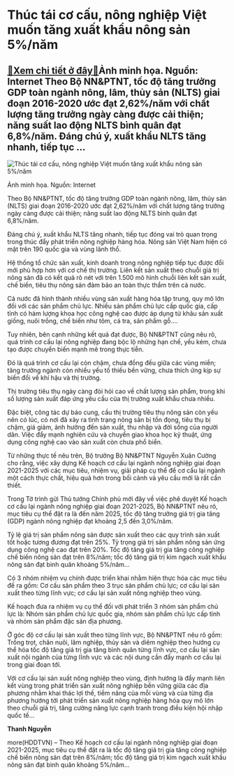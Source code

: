 Thúc tái cơ cấu, nông nghiệp Việt muốn tăng xuất khẩu nông sản 5%/năm
=====================================================================

[:gift:Xem chi tiết ở đây:gift:](https://hddtvn.com/thuc-tai-co-cau-nong-nghiep-viet-muon-tang-xuat-khau-nong-san-5-nam/)Ảnh minh họa. Nguồn: Internet Theo Bộ NN&PTNT, tốc độ tăng trưởng GDP toàn ngành nông, lâm, thủy sản (NLTS) giai đoạn 2016-2020 ước đạt 2,62%/năm với chất lượng tăng trưởng ngày càng được cải thiện; năng suất lao động NLTS bình quân đạt 6,8%/năm. Đáng chú ý, xuất khẩu NLTS tăng nhanh, tiếp tục …
--------------------------------------------------------------------------------------------------------------------------------------------------------------------------------------------------------------------------------------------------------------------------------------------------------





![Thúc tái cơ cấu, nông nghiệp Việt muốn tăng xuất khẩu nông sản 5%/năm](https://hddtvn.com/wp-content/uploads/2021/01/4323_tai_cY_cYu_nn.jpg "Thúc tái cơ cấu, nông nghiệp Việt muốn tăng xuất khẩu nông sản 5%/năm")


Ảnh minh họa. Nguồn: Internet



Theo Bộ NN&PTNT, tốc độ tăng trưởng GDP toàn ngành nông, lâm, thủy sản (NLTS) giai đoạn 2016-2020 ước đạt 2,62%/năm với chất lượng tăng trưởng ngày càng được cải thiện; năng suất lao động NLTS bình quân đạt 6,8%/năm.


Đáng chú ý, xuất khẩu NLTS tăng nhanh, tiếp tục đóng vai trò quan trọng trong thúc đẩy phát triển nông nghiệp hàng hóa. Nông sản Việt Nam hiện có mặt trên 190 quốc gia và vùng lãnh thổ.


Hệ thống tổ chức sản xuất, kinh doanh trong nông nghiệp tiếp tục được đổi mới phù hợp hơn với cơ chế thị trường. Liên kết sản xuất theo chuỗi giá trị nông sản đã có kết quả rõ nét với trên 1.500 mô hình chuỗi liên kết sản xuất, chế biến, tiêu thụ nông sản đảm bảo an toàn thực thẩm trên cả nước.


Cả nước đã hình thành nhiều vùng sản xuất hàng hóa tập trung, quy mô lớn đối với các sản phẩm chủ lực. Nhiều sản phẩm chủ lực cấp quốc gia, cấp tỉnh có hàm lượng khoa học công nghệ cao được áp dụng từ khâu sản xuất giống, nuôi trồng, chế biến như tôm, cá tra, sản phẩm gỗ….


Tuy nhiên, bên cạnh những kết quả đạt được, Bộ NN&PTNT cũng nêu rõ, quá trình cơ cấu lại nông nghiệp đang bộc lộ những hạn chế, yếu kém, chưa tạo được chuyển biến mạnh mẽ trong thực tiễn.


Đó là quá trình cơ cấu lại còn chậm, chưa đồng đều giữa các vùng miền; tăng trưởng ngành còn nhiều yếu tố thiếu bền vững, chưa thích ứng kịp sự biến đổi về khí hậu và thị trường.


Thị trường tiêu thụ ngày càng đòi hỏi cao về chất lượng sản phẩm, trong khi số lượng sản xuất đáp ứng yêu cầu của thị trường xuất khẩu chưa nhiều.


Đặc biệt, công tác dự báo cung, cầu thị trường tiêu thụ nông sản còn yếu nên có lúc, có nơi đã xảy ra tình trạng nông sản bị tồn đọng, tiêu thụ bị chậm, giá giảm, ảnh hưởng đến sản xuất, thu nhập và đời sống của người dân. Việc đẩy mạnh nghiên cứu và chuyển giao khoa học kỹ thuật, ứng dụng công nghệ cao vào sản xuất còn chưa phổ biển.


Từ những thực tế nêu trên, Bộ trưởng Bộ NN&PTNT Nguyễn Xuân Cường cho rằng, việc xây dựng Kế hoạch cơ cấu lại ngành nông nghiệp giai đoạn 2021-2025 với các mục tiêu, nhiệm vụ, giải pháp cụ thể để cơ cấu lại ngành một cách thực chất, hiệu quả hơn trong bối cảnh và yêu cầu mới là rất cần thiết.


Trong Tờ trình gửi Thủ tướng Chính phủ mới đây về việc phê duyệt Kế hoạch cơ cấu lại ngành nông nghiệp giai đoạn 2021-2025, Bộ NN&PTNT nêu rõ, mục tiêu cụ thể đặt ra là đến năm 2025, tốc độ tăng trưởng giá trị gia tăng (GDP) ngành nông nghiệp đạt khoảng 2,5 đến 3,0%/năm.


Tỷ lệ giá trị sản phẩm nông sản được sản xuất theo các quy trình sản xuất tốt hoặc tương đương đạt trên 25%. Tỷ trọng giá trị sản phẩm nông sản ứng dụng công nghệ cao đạt trên 20%. Tốc độ tăng giá trị gia tăng công nghiệp chế biến nông sản đạt trên 8%/năm; tốc độ tăng giá trị kim ngạch xuất khẩu nông sản đạt bình quân khoảng 5%/năm…


Có 3 nhóm nhiệm vụ chính được triển khai nhằm hiện thực hóa các mục tiêu đề ra gồm: Cơ cấu sản phẩm theo 3 trục sản phẩm chủ lực; cơ cấu lại sản xuất theo từng lĩnh vực; cơ cấu lại sản xuất nông nghiệp theo vùng.


Kế hoạch đưa ra nhiệm vụ cụ thể đối với phát triển 3 nhóm sản phẩm chủ lực là: Nhóm sản phẩm chủ lực quốc gia, nhóm sản phẩm chủ lực cấp tỉnh và nhóm sản phẩm đặc sản địa phương.


Ở góc độ cơ cấu lại sản xuất theo từng lĩnh vực, Bộ NN&PTNT nêu rõ gồm: Trồng trọt, chăn nuôi, lâm nghiệp, thủy sản và diêm nghiệp theo hướng cụ thể hóa tốc độ tăng giá trị gia tăng bình quân từng lĩnh vực, cơ cấu lại sản xuất nội ngành của từng lĩnh vực và các nội dung cần đẩy mạnh cơ cấu lại trong giai đoạn tới.


Với cơ cấu lại sản xuất nông nghiệp theo vùng, định hướng là đẩy mạnh liên kết vùng trong phát triển sản xuất nông nghiệp bền vững giữa các địa phương nhằm khai thác lợi thế, tiềm năng của mỗi vùng và của từng địa phương hướng tới phát triển sản xuất nông nghiệp hàng hóa quy mô lớn theo chuỗi giá trị, tăng cường năng lực cạnh tranh trong điều kiện hội nhập quốc tế…




**Thanh Nguyễn**



more(HDDTVN) – Theo Kế hoạch cơ cấu lại ngành nông nghiệp giai đoạn 2021-2025, mục tiêu cụ thể đặt ra là tốc độ tăng giá trị gia tăng công nghiệp chế biến nông sản đạt trên 8%/năm; tốc độ tăng giá trị kim ngạch xuất khẩu nông sản đạt bình quân khoảng 5%/năm…

